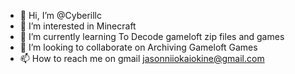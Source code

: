 - 👋 Hi, I’m @Cyberillc
- 👀 I’m interested in Minecraft
- 🌱 I’m currently learning To Decode gameloft zip files and games
- 💞️ I’m looking to collaborate on Archiving Gameloft Games
- 📫 How to reach me on gmail jasonniiokaiokine@gmail.com

<!---
Cyberillc/Cyberillc is a ✨ special ✨ repository because its `README.md` (this file) appears on your GitHub profile.
You can click the Preview link to take a look at your changes.
--->
